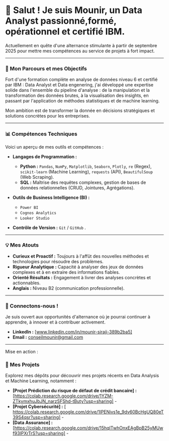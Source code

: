 # 👋 Salut ! Je suis Mounir, un Data Analyst passionné,formé, opérationnel et certifié IBM.

Actuellement en quête d'une alternance stimulante à partir de septembre 2025 pour mettre mes compétences au service de projets à fort impact.

---

### 🚀 Mon Parcours et mes Objectifs

Fort d'une formation complète en analyse de données niveau 6 et certifié par IBM : Data Analyst et Data engenering, j'ai développé une expertise solide dans l'ensemble du pipeline d'analyse : de la manipulation et la transformation des données brutes, à la visualisation des insights, en passant par l'application de méthodes statistiques et de machine learning.

Mon ambition est de transformer la donnée en décisions stratégiques et solutions concrètes pour les entreprises.

---

### 📊 Compétences Techniques

Voici un aperçu de mes outils et compétences :

* **Langages de Programmation :**
    * **Python :** `Pandas`, `NumPy`, `Matplotlib`, `Seaborn`, `Plotly`, `re` (Regex), `scikit-learn` (Machine Learning), `requests` (API), `BeautifulSoup` (Web Scraping).
    * **SQL :** Maîtrise des requêtes complexes, gestion de bases de données relationnelles (CRUD, Jointures, Agrégations).

* **Outils de Business Intelligence (BI) :**
    * `Power BI`
    * `Cognos Analytics`
    * `Looker Studio`

* **Contrôle de Version :** `Git` / `GitHub` .

---

### 💡 Mes Atouts

* **Curieux et Proactif :** Toujours à l'affût des nouvelles méthodes et technologies pour résoudre des problèmes.
* **Rigueur Analytique :** Capacité à analyser des jeux de données complexes et à en extraire des informations fiables.
* **Orienté Résultats :** Engagement à livrer des analyses concrètes et actionnables.
* **Anglais :** Niveau B2 (communication professionnelle).

---

### 🤝 Connectons-nous !

Je suis ouvert aux opportunités d'alternance où je pourrai continuer à apprendre, à innover et à contribuer activement.

* **LinkedIn :** [www.linkedin.com/in/mounir-siraji-389b2ba5]
* **Email :** conseilmounir@gmail.com

---

Mise en action : 

### 📂 Mes Projets

Explorez mes dépôts pour découvrir mes projets récents en Data Analysis et Machine Learning, notamment :

* **[Projet Prédiction du risque de défaut de crédit bancaire] :** [https://colab.research.google.com/drive/1YZM-ZTkymxhuJbJN_narzSFShd-tButy?usp=sharing] - 
* **[Projet Cybersécurité] :** [ https://colab.research.google.com/drive/1lPENivs1e_9dv60BcHgUQ80eT39S4qsr?usp=sharing] -
* **[Data Assurance] :** [https://colab.research.google.com/drive/15hqITwhOnxEAgBpB25yMUwf93IPXrTrS?usp=sharing] -

